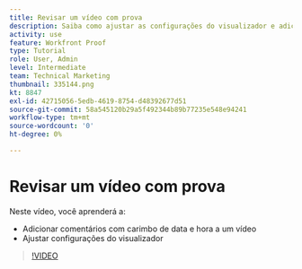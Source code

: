 ```yaml
---
title: Revisar um vídeo com prova
description: Saiba como ajustar as configurações do visualizador e adicionar comentários com carimbo de data e hora a um vídeo usando prova em [!DNL  Workfront].
activity: use
feature: Workfront Proof
type: Tutorial
role: User, Admin
level: Intermediate
team: Technical Marketing
thumbnail: 335144.png
kt: 8847
exl-id: 42715056-5edb-4619-8754-d48392677d51
source-git-commit: 58a545120b29a5f492344b89b77235e548e94241
workflow-type: tm+mt
source-wordcount: '0'
ht-degree: 0%

---
```


# Revisar um vídeo com prova

Neste vídeo, você aprenderá a:

* Adicionar comentários com carimbo de data e hora a um vídeo
* Ajustar configurações do visualizador

>[!VIDEO](https://video.tv.adobe.com/v/335144/?quality=12)

<!--
## Learn more
* Review a video proof
-->
